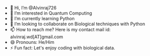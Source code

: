 - 👋 Hi, I’m @Alvinraj726
- 👀 I’m interested in Quantum Computing
- 🌱 I’m currently learning Python
- 💞️ I’m looking to collaborate on Biological techniques with Python
- 📫 How to reach me? Here is my contact mail id: alvinraj.wd[AT]gmail.com
- 😄 Pronouns: He/Him
- ⚡ Fun fact: Let's enjoy coding with biological data.

<!---
Alvinraj726/Alvinraj726 is a ✨ special ✨ repository because its `README.md` (this file) appears on your GitHub profile.
You can click the Preview link to take a look at your changes.
--->
